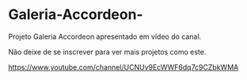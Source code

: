 # Galeria-Accordeon-
Projeto Galeria Accordeon apresentado em vídeo do canal.

Não deixe de se inscrever para ver mais projetos como este.

https://www.youtube.com/channel/UCNUv9EcWWF6dq7c9CZbkWMA
